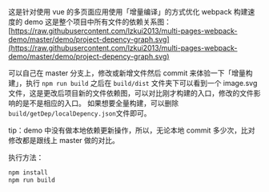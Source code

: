 这是针对使用 vue 的多页面应用使用「增量编译」的方式优化 webpack 构建速度的 demo
这是整个项目中所有文件的依赖关系图：[https://raw.githubusercontent.com/lzkui2013/multi-pages-webpack-demo/master/demo/project-depency-graph.svg](https://raw.githubusercontent.com/lzkui2013/multi-pages-webpack-demo/master/demo/project-depency-graph.svg)

可以自己在 master 分支上，修改或新增文件然后 commit 来体验一下「增量构建」，执行 `npm run build` 之后在 `build/dist` 文件夹下可以看到一个 image.svg 文件，这是更改后项目新的文件依赖图，可以对比刚才构建的入口，修改的文件影响的是不是相应的入口。
如果想要全量构建，可以删除 `build/getDep/localDepency.json`文件即可。

tip：demo 中没有做本地依赖更新操作，所以，无论本地 commit 多少次，比对修改都是跟线上 master 做的对比。

执行方法：

```bash
npm install
npm run build
```

